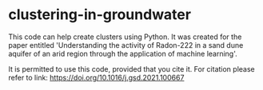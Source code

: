 # clustering-in-groundwater
This code can help create clusters using Python. It was created for the paper entitled 'Understanding the activity of Radon-222 in a sand dune aquifer of an arid region through the application of machine learning'.

It is permitted to use this code, provided that you cite it. For citation please refer to link: https://doi.org/10.1016/j.gsd.2021.100667
